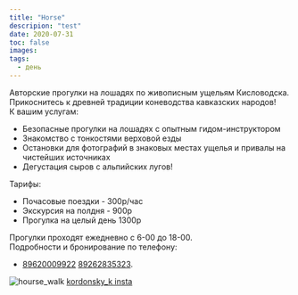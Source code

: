 ```yaml
---
title: "Horse"
descripion: "test"
date: 2020-07-31
toc: false
images:
tags:
  - день
---
```


Авторские прогулки на лошадях по живописным ущельям Кисловодска.  
Прикоснитесь к древней традиции коневодства кавказских народов!  
К вашим услугам:   
-  Безопасные прогулки на лошадях с опытным гидом-инструктором   
-  Знакомство с тонкостями верховой езды  
-  Остановки для фотографий в знаковых местах ущелья и привалы на чистейших источниках  
-  Дегустация сыров с альпийских лугов!   
  
  
Тарифы:  
- Почасовые поездки -  300р/час  
- Экскурсия на полдня - 900р  
- Прогулка на целый день  1300р  
   
Прогулки проходят ежедневно с 6-00 до 18-00.   
Подробности и бронирование  по телефону:   
- [89620009922](tel:+79620009922) [89262835323](tel:+79262835323).  

![hourse_walk](/img/horse_by_kordonsky_k.jpg)
[kordonsky_k insta](https://www.instagram.com/p/BiPfhmBlAl0/)

